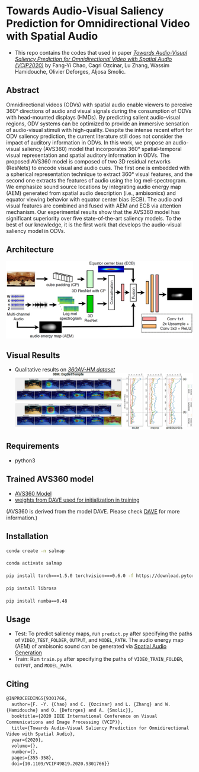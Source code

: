 # Towards Audio-Visual Saliency Prediction for Omnidirectional Video with Spatial Audio
- This repo contains the codes that used in paper [*Towards Audio-Visual Saliency Prediction for Omnidirectional Video with Spatial Audio (VCIP2020)*](https://www.researchgate.net/publication/348054032_Towards_Audio-Visual_Saliency_Prediction_for_Omnidirectional_Video_with_Spatial_Audio) by Fang-Yi Chao, Cagri Ozcinar, Lu Zhang, Wassim Hamidouche, Olivier Deforges, Aljosa Smolic.

## Abstract
Omnidirectional videos (ODVs) with spatial audio enable viewers to perceive 360° directions of audio and visual signals during the consumption of ODVs with head-mounted displays (HMDs). By predicting salient audio-visual regions, ODV systems can be optimized to provide an immersive sensation of audio-visual stimuli with high-quality. Despite the intense recent effort for ODV saliency prediction, the current literature still does not consider the impact of auditory information in ODVs. In this work, we propose an audio-visual saliency (AVS360) model that incorporates 360° spatial-temporal visual representation and spatial auditory information in ODVs. The proposed AVS360 model is composed of two 3D residual networks (ResNets) to encode visual and audio cues. The first one is embedded with a spherical representation technique to extract 360° visual features, and the second one extracts the features of audio using the log mel-spectrogram. We emphasize sound source locations by integrating audio energy map (AEM) generated from spatial audio description (i.e., ambisonics) and equator viewing behavior with equator center bias (ECB). The audio and visual features are combined and fused with AEM and ECB via attention mechanism. Our experimental results show that the AVS360 model has significant superiority over five state-of-the-art saliency models. To the best of our knowledge, it is the first work that develops the audio-visual saliency model in ODVs.

## Architecture
![diagram](https://github.com/FannyChao/AVS360_audiovisual_saliency_360/blob/master/figs/AVS360_diagram.jpg)

## Visual Results
- Qualitative results on [*360AV-HM dataset*](https://github.com/cozcinar/360_Audio_Visual_ICMEW2020)
![results](https://github.com/FannyChao/AVS360_audiovisual_saliency_360/blob/master/figs/results.jpg)

## Requirements
- python3

## Trained AVS360 model
- [AVS360 Model](https://drive.google.com/file/d/1dhNa-twB3VUfzuV2QMqgQp9XkfxgEheJ/view?usp=sharing)
- [weights from DAVE used for initialization in training](https://drive.google.com/file/d/1BvTpyFJbZQWiBmHY9iSYgyRuoseQpjdE/view?usp=sharing)

(AVS360 is derived from the model DAVE. Please check [DAVE](https://github.com/hrtavakoli/DAVE) for more information.)

## Installation

```bash
conda create -n salmap

conda activate salmap

pip install torch===1.5.0 torchvision===0.6.0 -f https://download.pytorch.org/whl/torch_stable.html

pip install librosa

pip install numba==0.48
```

## Usage
- Test: To predict saliency maps, run ```predict.py``` after specifying the paths of ```VIDEO_TEST_FOLDER```, ```OUTPUT```, and ```MODEL_PATH```.
        The audio energy map (AEM) of ambisonic sound can be generated via [Spatial Audio Generation](https://github.com/pedro-morgado/spatialaudiogen)  
- Train: Run ```train.py``` after specifying the paths of ```VIDEO_TRAIN_FOLDER```, ```OUTPUT```, and ```MODEL_PATH```. 


## Citing
```
@INPROCEEDINGS{9301766,
  author={F. -Y. {Chao} and C. {Ozcinar} and L. {Zhang} and W. {Hamidouche} and O. {Deforges} and A. {Smolic}},
  booktitle={2020 IEEE International Conference on Visual Communications and Image Processing (VCIP)}, 
  title={Towards Audio-Visual Saliency Prediction for Omnidirectional Video with Spatial Audio}, 
  year={2020},
  volume={},
  number={},
  pages={355-358},
  doi={10.1109/VCIP49819.2020.9301766}}
```
